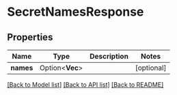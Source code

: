 # SecretNamesResponse

## Properties

Name | Type | Description | Notes
------------ | ------------- | ------------- | -------------
**names** | Option<**Vec<String>**> |  | [optional]

[[Back to Model list]](../README.md#documentation-for-models) [[Back to API list]](../README.md#documentation-for-api-endpoints) [[Back to README]](../README.md)


